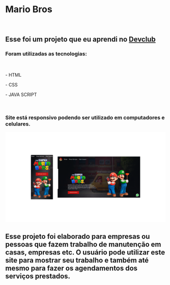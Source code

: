 <h1>Mario Bros</h1>
<br>
<h2>Esse foi um projeto que eu aprendi no <a href= "https://rodolfomori.com.br/devclub">Devclub</a></h2>
<h3>Foram utilizadas as tecnologias:</h3>
<br>
<p>- HTML</p>
<p>- CSS</p>
<p>- JAVA SCRIPT</p>
<br>
<h3>Site está responsivo podendo ser utilizado em computadores e celulares.</h3>
<img src= "https://github.com/thiagogirotto85/Mario-Bros/blob/main/Mobile%20e%20Desktop.png?raw=true"/>
<h2 align-items: center>Esse projeto foi elaborado para empresas ou pessoas que fazem trabalho de manutenção em casas, empresas etc. O usuário pode utilizar este site para mostrar seu trabalho e também até mesmo para fazer os agendamentos dos serviços prestados.</h2> 

